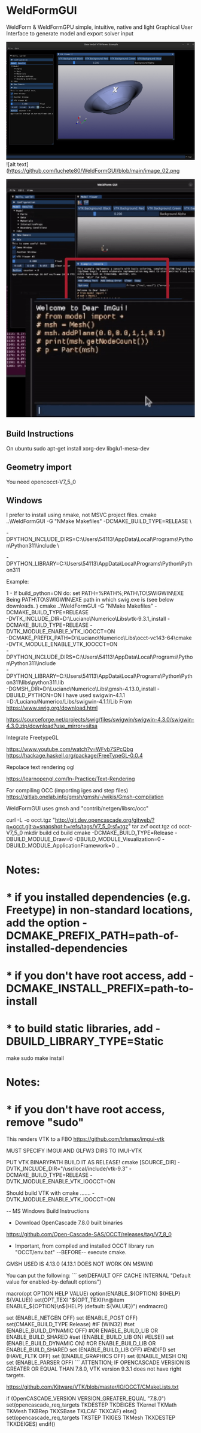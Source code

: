 # WeldFormGUI
WeldForm & WeldFormGPU simple, intuitive, native and light 
Graphical User Interface to generate model and export solver input


![alt text](https://github.com/luchete80/WeldFormGUI/blob/main/image_01.png)
![alt text](https://github.com/luchete80/WeldFormGUI/blob/main/image_02.png

![alt text](https://github.com/luchete80/WeldFormGUI/blob/main/python_GUI.gif)

## Build Instructions

On ubuntu 
sudo apt-get install xorg-dev libglu1-mesa-dev

## Geometry import

You need opencocct-V7_5_0


Windows 
-------------------

I prefer to install using nmake, not MSVC project files. 
cmake ..\WeldFormGUI -G "NMake Makefiles" -DCMAKE_BUILD_TYPE=RELEASE \

-DPYTHON_INCLUDE_DIRS=C:\Users\54113\AppData\Local\Programs\Python\Python311\include \

-DPYTHON_LIBRARY=C:\Users\54113\AppData\Local\Programs\Python\Python311

Example:

1 - If build_python=ON do: set PATH=%PATH%;PATH\TO\SWIGWIN\EXE
Being PATH\TO\SWIGWIN\EXE path in which swig.exe is (see below downloads. )
cmake ..\WeldFormGUI -G "NMake Makefiles" -DCMAKE_BUILD_TYPE=RELEASE \
                                          -DVTK_INCLUDE_DIR=D:\Luciano\Numerico\Libs\vtk-9.3.1_install
                                          -DCMAKE_BUILD_TYPE=RELEASE -DVTK_MODULE_ENABLE_VTK_IOOCCT=ON \
                                          -DCMAKE_PREFIX_PATH=D:\Luciano\Numerico\Libs\occt-vc143-64\cmake\
                                          -DVTK_MODULE_ENABLE_VTK_IOOCCT=ON \
                                          -DPYTHON_INCLUDE_DIRS=C:\Users\54113\AppData\Local\Programs\Python\Python311\include \
                                          -DPYTHON_LIBRARY=C:\Users\54113\AppData\Local\Programs\Python\Python311\libs\python311.lib \
                                          -DGMSH_DIR=D:\Luciano\Numerico\Libs\gmsh-4.13.0_install
                                          -DBUILD_PYTHON=ON
I have used 
swigwin-4.1.1
=D:/Luciano/Numerico/Libs/swigwin-4.1.1/Lib
From
https://www.swig.org/download.html

https://sourceforge.net/projects/swig/files/swigwin/swigwin-4.3.0/swigwin-4.3.0.zip/download?use_mirror=sitsa
 


Integrate FreetypeGL

https://www.youtube.com/watch?v=WFvb7SPcQbg
https://hackage.haskell.org/package/FreeTypeGL-0.0.4

Repolace text rendering ogl

https://learnopengl.com/In-Practice/Text-Rendering


For compiling OCC (importing iges and step files)
https://gitlab.onelab.info/gmsh/gmsh/-/wikis/Gmsh-compilation

WeldFormGUI uses gmsh and "contrib/netgen/libsrc/occ"

curl -L -o occt.tgz "http://git.dev.opencascade.org/gitweb/?p=occt.git;a=snapshot;h=refs/tags/V7_5_0;sf=tgz"
tar zxf occt.tgz
cd occt-V7_5_0
mkdir build
cd build
cmake -DCMAKE_BUILD_TYPE=Release -DBUILD_MODULE_Draw=0 -DBUILD_MODULE_Visualization=0 -DBUILD_MODULE_ApplicationFramework=0 ..
# Notes:
# * if you installed dependencies (e.g. Freetype) in non-standard locations, add the option -DCMAKE_PREFIX_PATH=path-of-installed-dependencies
# * if you don't have root access, add -DCMAKE_INSTALL_PREFIX=path-to-install
# * to build static libraries, add -DBUILD_LIBRARY_TYPE=Static
make
sudo make install
# Notes:
# * if you don't have root access, remove "sudo"

This renders VTK to a FBO
https://github.com/trlsmax/imgui-vtk

MUST SPECIFY IMGUI AND GLFW3 DIRS TO IMUI-VTK

PUT VTK BINARYPATH 
BUILD IT AS RELEASE!
cmake [SOURCE_DIR] -DVTK_INCLUDE_DIR="/usr/local/include/vtk-9.3" -DCMAKE_BUILD_TYPE=RELEASE -DVTK_MODULE_ENABLE_VTK_IOOCCT=ON

Should build VTK with
cmake .......  -DVTK_MODULE_ENABLE_VTK_IOOCCT=ON


-- MS Windows Build Instructions

- Download OpenCascade  7.8.0 built binaries

https://github.com/Open-Cascade-SAS/OCCT/releases/tag/V7_8_0


- Important, from compiled and installed OCCT library run "OCCT/env.bat" --BEFORE-- execute cmake.
 


GMSH USED IS 4.13.0 (4.13.1 DOES NOT WORK ON MSWIN)

You can put the following: ´´´
set(DEFAULT OFF CACHE INTERNAL "Default value for enabled-by-default options")

macro(opt OPTION HELP VALUE)
  option(ENABLE_${OPTION} ${HELP} ${VALUE})
  set(OPT_TEXI "${OPT_TEXI}\n@item ENABLE_${OPTION}\n${HELP} (default: ${VALUE})")
endmacro()

set (ENABLE_NETGEN OFF)
set (ENABLE_POST OFF)
set(CMAKE_BUILD_TYPE Release)
#IF (WIN32)
#set (ENABLE_BUILD_DYNAMIC OFF) #OR ENABLE_BUILD_LIB OR ENABLE_BUILD_SHARED
#set (ENABLE_BUILD_LIB ON)
#ELSE()
set (ENABLE_BUILD_DYNAMIC ON) #OR ENABLE_BUILD_LIB OR ENABLE_BUILD_SHARED
set (ENABLE_BUILD_LIB OFF)
#ENDIF()
set (HAVE_FLTK OFF)
set (ENABLE_GRAPHICS OFF)
set (ENABLE_MESH ON)
set (ENABLE_PARSER OFF)
´´´
ATTENTION; IF OPENCASCADE VERSION IS GREATER OR EQUAL THAN 7.8.0,
VTK version 9.3.1 does not have right targets.

https://github.com/Kitware/VTK/blob/master/IO/OCCT/CMakeLists.txt

if (OpenCASCADE_VERSION VERSION_GREATER_EQUAL "7.8.0")
  set(opencascade_req_targets
    TKDESTEP
    TKDEIGES
    TKernel
    TKMath
    TKMesh
    TKBRep
    TKXSBase
    TKLCAF
    TKXCAF)
else()
  set(opencascade_req_targets
    TKSTEP
    TKIGES
    TKMesh
    TKXDESTEP
    TKXDEIGES)
endif() 
